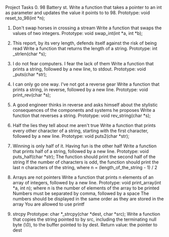 Project Tasks
0. 98 Battery st.
Write a function that takes a pointer to an int as parameter and updates the value it points to to 98.
Prototype: void reset_to_98(int *n);

1. Don't swap horses in crossing a stream
Write a function that swaps the values of two integers.
Prototype: void swap_int(int *a, int *b);

2. This report, by its very length, defends itself against the risk of being read
Write a function that returns the length of a string.
Prototype: int _strlen(char *s);

3. I do not fear computers. I fear the lack of them
Write a function that prints a string, followed by a new line, to stdout.
Prototype: void _puts(char *str);

4. I can only go one way. I've not got a reverse gear
Write a function that prints a string, in reverse, followed by a new line.
Prototype: void print_rev(char *s);

5. A good engineer thinks in reverse and asks himself about the stylistic consequences of the components and systems he proposes
Write a function that reverses a string.
Prototype: void rev_string(char *s);

6. Half the lies they tell about me aren't true
Write a function that prints every other character of a string, starting with the first character, followed by a new line.
Prototype: void puts2(char *str);

7. Winning is only half of it. Having fun is the other half
Write a function that prints half of a string, followed by a new line.
Prototype: void puts_half(char *str);
The function should print the second half of the string
If the number of characters is odd, the function should print the last n characters of the string, where n = (length_of_the_string - 1) / 2

8. Arrays are not pointers
Write a function that prints n elements of an array of integers, followed by a new line.
Prototype: void print_array(int *a, int n);
where n is the number of elements of the array to be printed
Numbers must be separated by comma, followed by a space
The numbers should be displayed in the same order as they are stored in the array
You are allowed to use printf

9. strcpy
Prototype: char *_strcpy(char *dest, char *src);
Write a function that copies the string pointed to by src, including the terminating null byte (\0), to the buffer pointed to by dest.
Return value: the pointer to dest
